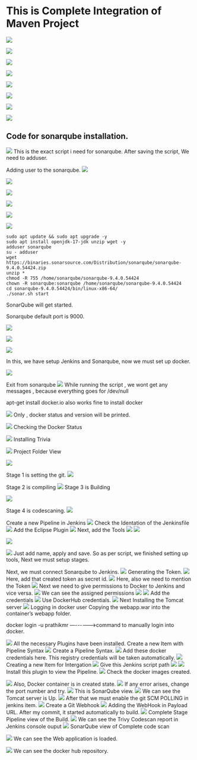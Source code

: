 # This is Complete Integration of Maven Project

![](https://github.com/prathikmr7/Project-movie-app1/blob/images/Screenshot%202025-05-21%20065236.png?raw=true)

![](https://github.com/prathikmr7/Project-movie-app1/blob/images/Screenshot%202025-05-21%20065904.png?raw=true)

![](https://github.com/prathikmr7/Project-movie-app1/blob/images/Screenshot%202025-05-21%20070129.png?raw=true)

![](https://github.com/prathikmr7/Project-movie-app1/blob/images/Screenshot%202025-05-21%20071429.png?raw=true)

![](https://github.com/prathikmr7/Project-movie-app1/blob/images/Screenshot%202025-05-21%20081107.png?raw=true)

![](https://github.com/prathikmr7/Project-movie-app1/blob/images/Screenshot%202025-05-21%20081434.png?raw=true)

![](https://github.com/prathikmr7/Project-movie-app1/blob/images/Screenshot%202025-05-21%20081534.png?raw=true)

![](https://github.com/prathikmr7/Project-movie-app1/blob/images/Screenshot%202025-05-21%20082203.png?raw=true)

## Code for sonarqube installation.

![](https://github.com/prathikmr7/Project-movie-app1/blob/images/Screenshot%202025-05-21%20083129.png?raw=true)
This is the exact script i need for sonarqube.
After saving the script,
We need to adduser.

Adding user to the sonarqube.
![](https://github.com/prathikmr7/Project-movie-app1/blob/images/Screenshot%202025-05-21%20083306.png?raw=true)

![](https://github.com/prathikmr7/Project-movie-app1/blob/images/Screenshot%202025-05-21%20084612.png?raw=true)

![](https://github.com/prathikmr7/Project-movie-app1/blob/images/Screenshot%202025-05-21%20084820.png?raw=true)

![](https://github.com/prathikmr7/Project-movie-app1/blob/images/Screenshot%202025-05-21%20084842.png?raw=true)

![](https://github.com/prathikmr7/Project-movie-app1/blob/images/Screenshot%202025-05-21%20091808.png?raw=true)

![](https://github.com/prathikmr7/Project-movie-app1/blob/images/Screenshot%202025-05-23%20230216.png?raw=true)

```
sudo apt update && sudo apt upgrade -y
sudo apt install openjdk-17-jdk unzip wget -y
adduser sonarqube
su - adduser
wget https://binaries.sonarsource.com/Distribution/sonarqube/sonarqube-9.4.0.54424.zip
unzip *
chmod -R 755 /home/sonarqube/sonarqube-9.4.0.54424
chown -R sonarqube:sonarqube /home/sonarqube/sonarqube-9.4.0.54424
cd sonarqube-9.4.0.54424/bin/linux-x86-64/
./sonar.sh start

```

SonarQube will get started.

Sonarqube default port is 9000.

![](https://github.com/prathikmr7/Project-movie-app1/blob/images/Screenshot%202025-05-23%20231141.png?raw=true)

![](https://github.com/prathikmr7/Project-movie-app1/blob/images/Screenshot%202025-05-23%20003142.png?raw=true)

![](https://github.com/prathikmr7/Project-movie-app1/blob/images/Screenshot%202025-05-23%20231402.png?raw=true)

In this, we have setup Jenkins and Sonarqube, now we must set up docker.

![](https://github.com/prathikmr7/Project-movie-app1/blob/images/Screenshot%202025-05-23%20231645.png?raw=true)

Exit from sonarqube
![](https://github.com/prathikmr7/Project-movie-app1/blob/images/Screenshot%202025-05-23%20231917.png?raw=true)
While running the script , we wont get any messages , because everything goes for /dev/null

apt-get install docker.io also works fine to install docker

![](https://github.com/prathikmr7/Project-movie-app1/blob/images/Screenshot%202025-05-23%20232017.png?raw=true)
Only , docker status and version will be printed.

![](https://github.com/prathikmr7/Project-movie-app1/blob/images/Screenshot%202025-05-23%20232242.png?raw=true)
Checking the Docker Status

![](https://github.com/prathikmr7/Project-movie-app1/blob/images/Screenshot%202025-05-23%20232515.png?raw=true)
Installing Trivia

![](https://github.com/prathikmr7/Project-movie-app1/blob/images/Screenshot%202025-05-23%20232934.png?raw=true)
Project Folder View

![](https://github.com/prathikmr7/Project-movie-app1/blob/images/Screenshot%202025-05-24%20000252.png?raw=true)

Stage 1 is setting the git.
![](https://github.com/prathikmr7/Project-movie-app1/blob/images/Screenshot%202025-05-24%20001402.png?raw=true)

Stage 2 is compiling
![](https://github.com/prathikmr7/Project-movie-app1/blob/images/Screenshot%202025-05-24%20001420.png?raw=true)
Stage 3 is Building

![](https://github.com/prathikmr7/Project-movie-app1/blob/images/Screenshot%202025-05-24%20001449.png?raw=true)

Stage 4 is codescaning.
![](https://github.com/prathikmr7/Project-movie-app1/blob/images/Screenshot%202025-05-24%20001329.png?raw=true)

Create a new Pipeline in Jenkins
![](https://github.com/prathikmr7/Project-movie-app1/blob/images/Screenshot%202025-05-24%20004001.png?raw=true)
Check the Identation of the Jenkinsfile
![](https://github.com/prathikmr7/Project-movie-app1/blob/images/Screenshot%202025-05-24%20010211.png?raw=true)
Add the Eclipse Plugin
![](https://github.com/prathikmr7/Project-movie-app1/blob/images/Screenshot%202025-05-24%20095000.png?raw=true)
Next, add the Tools
![](https://github.com/prathikmr7/Project-movie-app1/blob/images/Screenshot%202025-05-24%20095155.png?raw=true)
![](https://github.com/prathikmr7/Project-movie-app1/blob/images/Screenshot%202025-05-24%20095319.png?raw=true)

![](https://github.com/prathikmr7/Project-movie-app1/blob/images/Screenshot%202025-05-24%20095612.png?raw=true)

![](https://github.com/prathikmr7/Project-movie-app1/blob/images/Screenshot%202025-05-24%20095716.png?raw=true)
Just add name, apply and save.
So as per script, we finished setting up tools,
Next we must setup stages.

Next, we must connect Sonarqube to Jenkins.
![](https://github.com/prathikmr7/Project-movie-app1/blob/images/Screenshot%202025-05-24%20100731.png?raw=true)
Generating the Token.
![](https://github.com/prathikmr7/Project-movie-app1/blob/images/Screenshot%202025-05-24%20100935.png?raw=true)
Here, add that created token as secret id.
![](https://github.com/prathikmr7/Project-movie-app1/blob/images/Screenshot%202025-05-24%20101249.png?raw=true)
Here, also we need to mention the Token
![](https://github.com/prathikmr7/Project-movie-app1/blob/images/Screenshot%202025-05-24%20101647.png?raw=true)
Next we need to give permissions to Docker to Jenkins and vice versa.
![](https://github.com/prathikmr7/Project-movie-app1/blob/images/Screenshot%202025-05-24%20102303.png?raw=true)
We can see the assigned permissions
![](https://github.com/prathikmr7/Project-movie-app1/blob/images/Screenshot%202025-05-24%20102429.png?raw=true)
![](https://github.com/prathikmr7/Project-movie-app1/blob/images/Screenshot%202025-05-24%20102758.png?raw=true)
Add the credentials
![](https://github.com/prathikmr7/Project-movie-app1/blob/images/Screenshot%202025-05-24%20103352.png?raw=true)
Use DockerHub credentials.
![](https://github.com/prathikmr7/Project-movie-app1/blob/images/Screenshot%202025-05-24%20103929.png?raw=true)
Next Installing the Tomcat server
![](https://github.com/prathikmr7/Project-movie-app1/blob/images/Screenshot%202025-05-24%20104727.png?raw=true)
Logging in docker user
Copying the webapp.war into the container’s webapp folder.

docker login -u prathikmr —------>command to manually login into docker.

![](https://github.com/prathikmr7/Project-movie-app1/blob/images/Screenshot%202025-05-24%20105007.png?raw=true)
All the necessary Plugins have been installed.
Create a new Item with Pipeline Syntax
![](https://github.com/prathikmr7/Project-movie-app1/blob/images/Screenshot%202025-05-24%20105103.png?raw=true)
Create a Pipeline Syntax.
![](https://github.com/prathikmr7/Project-movie-app1/blob/images/Screenshot%202025-05-24%20105304.png?raw=true)
Add these docker credentials here.
This registry credentials will be taken automatically.
![](https://github.com/prathikmr7/Project-movie-app1/blob/images/Screenshot%202025-05-24%20110235.png?raw=true)
Creating a new Item for Intergation
![](https://github.com/prathikmr7/Project-movie-app1/blob/images/Screenshot%202025-05-24%20110406.png?raw=true)
Give this Jenkins script path
![](https://github.com/prathikmr7/Project-movie-app1/blob/images/Screenshot%202025-05-24%20110554.png?raw=true)
![](https://github.com/prathikmr7/Project-movie-app1/blob/images/Screenshot%202025-05-24%20110658.png?raw=true)
Install this plugin to view the Pipeline.
![](https://github.com/prathikmr7/Project-movie-app1/blob/images/Screenshot%202025-05-24%20154226.png?raw=true)
Check the docker images created.

![](https://github.com/prathikmr7/Project-movie-app1/blob/images/Screenshot%202025-05-24%20154457.png?raw=true)
Also, Docker container is in created state.
![](https://github.com/prathikmr7/Project-movie-app1/blob/images/Screenshot%202025-05-24%20154907.png?raw=true)
If any error arises, change the port number and try.
![](https://github.com/prathikmr7/Project-movie-app1/blob/images/Screenshot%202025-05-24%20155355.png?raw=true)
This is SonarQube view.
![](https://github.com/prathikmr7/Project-movie-app1/blob/images/Screenshot%202025-05-24%20155902.png?raw=true)
We can see the Tomcat server is Up.
![](https://github.com/prathikmr7/Project-movie-app1/blob/images/Screenshot%202025-05-24%20160534.png?raw=true)
After that we must enable the git SCM POLLING in jenkins item.
![](https://github.com/prathikmr7/Project-movie-app1/blob/images/Screenshot%202025-05-24%20161308.png?raw=true)
Create a Git Webhook
![](https://github.com/prathikmr7/Project-movie-app1/blob/images/Screenshot%202025-05-24%20160824.png?raw=true)
Adding the WebHook in Payload URL.
After my commit, it started automatically to build.
![](https://github.com/prathikmr7/Project-movie-app1/blob/images/Screenshot%202025-05-24%20162820.png?raw=true)
Complete Stage Pipeline view of the Build.
![](https://github.com/prathikmr7/Project-movie-app1/blob/images/Screenshot%202025-05-24%20162954.png?raw=true)
We can see the Trivy Codescan report in Jenkins console ouput
![](https://github.com/prathikmr7/Project-movie-app1/blob/images/Screenshot%202025-05-24%20163136.png?raw=true)
SonarQube view of Complete code scan

![](https://github.com/prathikmr7/Project-movie-app1/blob/images/Screenshot%202025-05-24%20160227.png?raw=true)
We can see the Web application is loaded.

![](https://github.com/prathikmr7/Project-movie-app1/blob/images/Screenshot%202025-05-24%20163410.png?raw=true)
We can see the docker hub repository.
![]()
